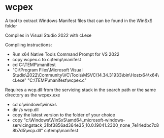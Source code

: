 # wcpex
A tool to extract Windows Manifest files that can be found in the WinSxS folder

Compiles in Visual Studio 2022 with cl.exe

Compiling instructions:

* Run x64 Native Tools Command Prompt for VS 2022
* copy wcpex.c to c:\temp\manifest
* cd C:\TEMP\manifest
* "C:\Program Files\Microsoft Visual Studio\2022\Community\VC\Tools\MSVC\14.34.31933\bin\Hostx64\x64\cl.exe" "C:\TEMP\manifest\wcpex.c"

Requires a wcp.dll from the servicing stack in the search path or the same directory as the wcpex.exe

* cd c:\windows\winsxs
* dir /s wcp.dll
* copy the latest version to the folder of your choice
* copy "c:\Windows\WinSxS\amd64_microsoft-windows-servicingstack_31bf3856ad364e35_10.0.19041.2300_none_7e14edbc7c88b7d5\wcp.dll" c:\temp\manifest
